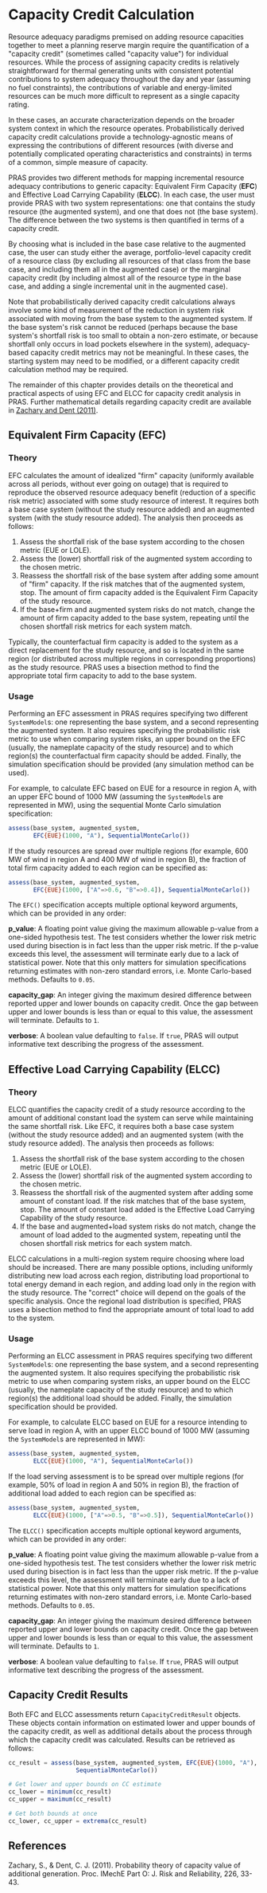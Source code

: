 # Capacity Credit Calculation

Resource adequacy paradigms premised on adding resource capacities together to
meet a planning reserve margin require the quantification of a "capacity credit" (sometimes called "capacity value")
for individual resources. While the process of assigning capacity credits is
relatively straightforward for thermal generating units with consistent
potential contributions to system adequacy throughout the day and year
(assuming no fuel constraints), the contributions of variable and
energy-limited resources can be much more difficult to represent as a
single capacity rating.

In these cases, an accurate characterization depends on
the broader system context in which the resource operates.
Probabilistically derived capacity credit calculations
provide a technology-agnostic means of expressing the contributions of
different resources (with diverse and potentially complicated operating
characteristics and constraints) in terms of a common, simple measure of
capacity.

PRAS provides two different methods for mapping incremental resource adequacy
contributions to generic capacity: Equivalent Firm Capacity (**EFC**)
and Effective Load Carrying Capability (**ELCC**). In each case, the user
must provide PRAS with two system representations: one that contains the study
resource (the augmented system), and one that does not (the base system). The
difference between the two systems is then quantified in terms of a capacity
credit.

By choosing what is included in the base case relative to the augmented case,
the user can study either the average, portfolio-level capacity credit of a
resource class (by excluding all resources of that class from the base case,
and including them all in the augmented case) or the marginal capacity credit
(by including almost all of the resource type in the base case, and adding a
single incremental unit in the augmented case).

Note that probabilistically derived capacity credit calculations always involve
some kind of measurement of the reduction in system risk associated with moving
from the base system to the augmented system. If the base system's risk cannot
be reduced (perhaps because the base system's shortfall risk is too small to
obtain a non-zero estimate, or because shortfall only occurs in load pockets
elsewhere in the system), adequacy-based capacity credit metrics may not be
meaningful. In these cases, the starting system may need to be modified, or a
different capacity credit calculation method may be required.

The remainder of this chapter provides details on the theoretical and practical
aspects of using EFC and ELCC for capacity credit analysis in PRAS. Further
mathematical details regarding capacity credit are available in
[Zachary and Dent (2011)](#references).

## Equivalent Firm Capacity (EFC)

### Theory

EFC calculates the amount of idealized "firm" capacity (uniformly available
across all periods, without ever going on outage) that is required to
reproduce the observed resource adequacy benefit (reduction of a specific risk
metric) associated with some study resource of interest. It requires both a base case system (without the study
resource added) and an augmented system (with the study resource added). The
analysis then proceeds as follows:

1. Assess the shortfall risk of the base system according to the
   chosen metric (EUE or LOLE).
2. Assess the (lower) shortfall risk of the augmented system according
   to the chosen metric.
3. Reassess the shortfall risk of the base system after adding some
   amount of "firm" capacity. If the risk matches that of the augmented
   system, stop. The amount of firm capacity added is the
   Equivalent Firm Capacity of the study resource.
4. If the base+firm and augmented system risks do not match, change the
   amount of firm capacity added to the base system, repeating until
   the chosen shortfall risk metrics for each system match.

Typically, the counterfactual firm capacity is added
to the system as a direct replacement for the study resource, and so is located
in the same region (or distributed across multiple regions in corresponding
proportions) as the study resource. PRAS uses a bisection method to
find the appropriate total firm capacity to add to the base system.

### Usage

Performing an EFC assessment in PRAS requires specifying two different
`SystemModel`s: one representing the base system, and a second
representing the augmented system. It also requires specifying the probabilistic risk metric to
use when comparing system risks, an upper bound on the EFC (usually,
the nameplate capacity of the study resource) and to which region(s) the
counterfactual firm capacity should be added. Finally, the simulation
specification should be provided (any simulation method can be used).

For example, to calculate EFC based on EUE for a resource in region A, with an
upper EFC bound of 1000 MW (assuming the `SystemModel`s are represented
in MW), using the sequential Monte Carlo simulation specification:

```julia
assess(base_system, augmented_system,
       EFC{EUE}(1000, "A"), SequentialMonteCarlo())
```

If the study resources are spread over multiple regions (for example, 600 MW
of wind in region A and 400 MW of wind in region B), the fraction of total firm
capacity added to each region can be specified as:

```julia
assess(base_system, augmented_system,
       EFC{EUE}(1000, ["A"=>0.6, "B"=>0.4]), SequentialMonteCarlo())
```

The `EFC()` specification accepts multiple optional keyword
arguments, which can be provided in any order:

**p_value**: A floating point value giving the maximum allowable p-value
from a one-sided hypothesis test. The test considers whether the lower risk
metric used during bisection is in fact less than the upper risk metric. If the p-value exceeds this level, the
assessment will terminate early due to a lack of statistical power. Note that this only matters for simulation
specifications returning estimates with non-zero standard errors, i.e.
Monte Carlo-based methods. Defaults to `0.05`.

**capacity_gap**: An integer giving the maximum desired difference between
reported upper and lower bounds on capacity credit. Once the gap between upper
and lower bounds is less than or equal to this value, the assessment will
terminate. Defaults to `1`.

**verbose**: A boolean value defaulting to `false`. If `true`,
PRAS will output informative text describing the progress of the assessment.

## Effective Load Carrying Capability (ELCC)

### Theory

ELCC quantifies the capacity credit of a study resource according to the
amount of additional constant load the system can serve while
maintaining the same shortfall risk. Like EFC, it requires both a base case
system (without the study resource added) and an augmented system (with the
study resource added). The analysis then proceeds as follows:

1. Assess the shortfall risk of the base system according to the
   chosen metric (EUE or LOLE).
2. Assess the (lower) shortfall risk of the augmented system according
   to the chosen metric.
3. Reassess the shortfall risk of the augmented system after adding some
   amount of constant load. If the risk matches that of the base
   system, stop. The amount of constant load added is the
   Effective Load Carrying Capability of the study resource.
4. If the base and augmented+load system risks do not match, change the
   amount of load added to the augmented system, repeating until
   the chosen shortfall risk metrics for each system match.

ELCC calculations in a multi-region system require choosing where load should
be increased. There are many possible options, including uniformly distributing
new load across each region, distributing load proportional to
total energy demand in each region, and adding load only in the region with
the study resource. The "correct" choice will depend on the goals of the
specific analysis. Once the regional load distribution is specified, PRAS uses
a bisection method to find the appropriate amount of total load to add to the
system.

### Usage
Performing an ELCC assessment in PRAS requires specifying two different
`SystemModel`s: one representing the base system, and a second
representing the augmented system. It also requires specifying the probabilistic risk metric to
use when comparing system risks, an upper bound on the ELCC (usually,
the nameplate capacity of the study resource) and to which region(s) the
additional load should be added. Finally, the simulation
specification should be provided.

For example, to calculate ELCC based on EUE for a resource intending to serve
load in region A, with an upper ELCC bound of 1000 MW (assuming the `SystemModel`s are represented
in MW):

```julia
assess(base_system, augmented_system,
       ELCC{EUE}(1000, "A"), SequentialMonteCarlo())
```

If the load serving assessment is to be spread over multiple regions
(for example, 50% of load in region A and 50% in region B), the fraction of additional load added
to each region can be specified as:

```julia
assess(base_system, augmented_system,
       ELCC{EUE}(1000, ["A"=>0.5, "B"=>0.5]), SequentialMonteCarlo())
```

The `ELCC()` specification accepts multiple optional keyword
arguments, which can be provided in any order:

**p_value**: A floating point value giving the maximum allowable p-value
from a one-sided hypothesis test. The test considers whether the lower risk
metric used during bisection is in fact less than the upper risk metric. If the p-value exceeds this level, the
assessment will terminate early due to a lack of statistical power. Note that this only matters for simulation
specifications returning estimates with non-zero standard errors, i.e.
Monte Carlo-based methods. Defaults to `0.05`.

**capacity_gap**: An integer giving the maximum desired difference between
reported upper and lower bounds on capacity credit. Once the gap between upper
and lower bounds is less than or equal to this value, the assessment will
terminate. Defaults to `1`.

**verbose**: A boolean value defaulting to `false`. If `true`,
PRAS will output informative text describing the progress of the assessment.

## Capacity Credit Results

Both EFC and ELCC assessments return `CapacityCreditResult` objects.
These objects contain information on estimated lower and upper bounds of the
capacity credit, as well as additional details about the process through
which the capacity credit was calculated. Results can be retrieved as follows:

```julia
cc_result = assess(base_system, augmented_system, EFC{EUE}(1000, "A"),
                   SequentialMonteCarlo())

# Get lower and upper bounds on CC estimate
cc_lower = minimum(cc_result)
cc_upper = maximum(cc_result)

# Get both bounds at once
cc_lower, cc_upper = extrema(cc_result)
```

## References

Zachary, S., & Dent, C. J. (2011). Probability theory of capacity value of additional generation. Proc. IMechE Part O: J. Risk and Reliability, 226, 33-43.
